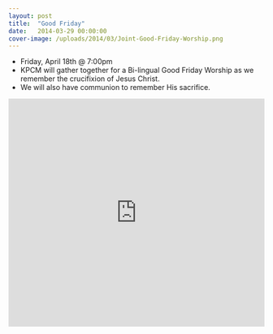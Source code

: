 ```yaml
---
layout: post
title:  "Good Friday"
date:   2014-03-29 00:00:00
cover-image: /uploads/2014/03/Joint-Good-Friday-Worship.png
---
```

* Friday, April 18th @ 7:00pm
* KPCM will gather together for a Bi-lingual Good Friday Worship as we remember the crucifixion of Jesus Christ.
* We will also have communion to remember His sacrifice.

<iframe src="https://www.google.com/maps/embed?pb=!1m14!1m8!1m3!1d2818.195455728376!2d-93.29780199999999!3d45.061546!3m2!1i1024!2i768!4f13.1!3m3!1m2!1s0x52b331b23613b645%3A0x117e37f6680ad639!2sKorean+Presbyterian+Church!5e0!3m2!1sen!2sus!4v1396231226758" width="100%" height="450" frameborder="0" style="border:0"></iframe>
